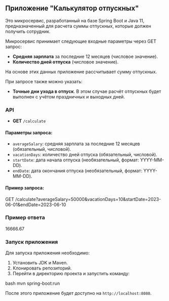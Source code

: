 ## Приложение "Калькулятор отпускных"

Это микросервис, разработанный на базе Spring Boot и Java 11, предназначенный для расчета суммы отпускных, которые должен получить сотрудник. 

Микросервис принимает следующие входные параметры через GET запрос:

- **Средняя зарплата** за последние 12 месяцев (числовое значение).
- **Количество дней отпуска** (числовое значение).

На основе этих данных приложение рассчитывает сумму отпускных.


При запросе также можно указать:

- **Точные дни ухода в отпуск**. В этом случае расчёт отпускных будет выполнен с учётом праздничных и выходных дней.

### API

- **GET** `/calculate`

#### Параметры запроса:
- `averageSalary`: средняя зарплата за последние 12 месяцев (обязательный, числовой).
- `vacationDays`: количество дней отпуска (обязательный, числовой).
- `startDate`: дата начала отпуска (необязательный, формат: YYYY-MM-DD).
- `endDate`: дата окончания отпуска (необязательный, формат: YYYY-MM-DD).

#### Пример запроса:

  GET /calculate?averageSalary=50000&vacationDays=10&startDate=2023-06-01&endDate=2023-06-10
  

### Пример ответа

16666.67

### Запуск приложения

Для запуска приложения необходимо:

1. Установить JDK и Maven.
2. Клонировать репозиторий.
3. Перейти в директорию проекта и запустить команду:

bash
   mvn spring-boot:run
   
После этого приложение будет доступно на `http://localhost:8080`.

